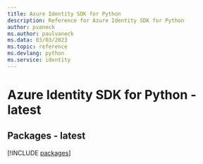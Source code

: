 ```yaml
---
title: Azure Identity SDK for Python
description: Reference for Azure Identity SDK for Python
author: pvaneck
ms.author: paulvaneck
ms.data: 03/03/2023
ms.topic: reference
ms.devlang: python
ms.service: identity
---
```

# Azure Identity SDK for Python - latest
## Packages - latest
[!INCLUDE [packages](identity-index.md)]
